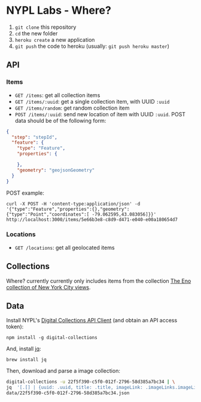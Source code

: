 # NYPL Labs - Where?

1. `git clone` this repository
2. `cd` the new folder
3. `heroku create` a new application
4. `git push` the code to heroku (usually: `git push heroku master`)

## API

### Items

- `GET /items`: get all collection items
- `GET /items/:uuid`: get a single collection item, with UUID `:uuid`
- `GET /items/random`: get random collection item
- `POST /items/:uuid`: send new location of item with UUID `:uuid`. POST data should be of the following form:

```json
{
  "step": "stepId",
  "feature": {
    "type": "Feature",
    "properties": {

    },
    "geometry": "geojsonGeometry"
  }
}
```

POST example:

    curl -X POST -H 'content-type:application/json' -d '{"type":"Feature","properties":{},"geometry":{"type":"Point","coordinates":[ -79.062595,43.083056]}}' http://localhost:3000/items/5e66b3e8-c8d9-d471-e040-e00a180654d7

### Locations

- `GET /locations`: get all geolocated items

## Collections

Where? currently currently only includes items from the collection [The Eno collection of New York City views](http://digitalcollections.nypl.org/collections/the-eno-collection-of-new-york-city-views#/?tab=about).

## Data

Install NYPL's [Digital Collections API Client](https://github.com/NYPL-publicdomain/api-client) (and obtain an API access token):

    npm install -g digital-collections

And, install [jq](https://stedolan.github.io/jq/):

    brew install jq

Then, download and parse a image collection:

```bash
digital-collections -u 22f5f390-c5f0-012f-2796-58d385a7bc34 | \
jq  '[.[] | {uuid: .uuid, title: .title, imageLink: .imageLinks.imageLink}]' > \
data/22f5f390-c5f0-012f-2796-58d385a7bc34.json
```
